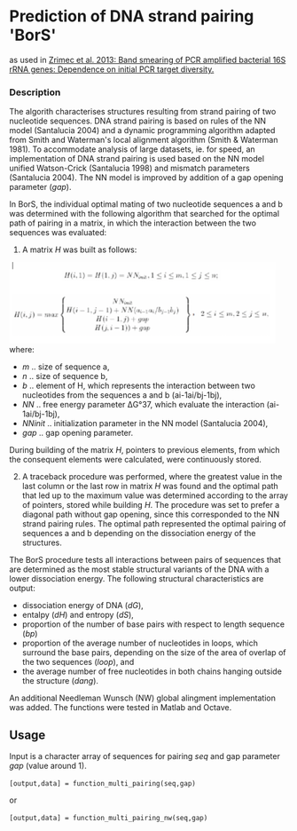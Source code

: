 # Prediction of DNA strand pairing 'BorS'
as used in [Zrimec et al. 2013: Band smearing of PCR amplified bacterial 16S rRNA genes: Dependence on initial PCR target diversity.](https://www.sciencedirect.com/science/article/pii/S0167701213002467?via%3Dihub)

### Description

The algorith characterises structures resulting from strand pairing of two nucleotide sequences. DNA strand pairing is based on rules of the NN model (Santalucia 2004) and a dynamic programming algorithm adapted from Smith and Waterman's local alignment algorithm (Smith & Waterman 1981). To accommodate analysis of large datasets, ie. for speed, an implementation of DNA strand pairing is used based on the NN model unified Watson-Crick (Santalucia 1998) and mismatch parameters (Santalucia 2004). The NN model is improved by addition of a gap opening parameter (*gap*).

In BorS, the individual optimal mating of two nucleotide sequences a and b was determined with the following algorithm that searched for the optimal path of pairing in a matrix, in which the interaction between the two sequences was evaluated:

1. A matrix *H* was built as follows:

<img src="https://github.com/JanZrimec/DNA_strand_pairing_BorS/blob/master/Figure1.png" width="480">
  where:

  * *m*	.. size of sequence a,
  * *n* 	.. size of sequence b,
  * *b* 	.. element of H, which represents the interaction between two nucleotides from the 	sequences a and b (ai-1ai/bj-1bj), 
  * *NN* 	.. free energy parameter ΔG°37, which evaluate the interaction (ai-1ai/bj-1bj),
  * *NNinit* 	.. initialization parameter in the NN model (Santalucia 2004),
  * *gap* 	.. gap opening parameter.

  During building of the matrix *H*, pointers to previous elements, from which the consequent elements were calculated, were continuously stored.

2. A traceback procedure was performed, where the greatest value in the last column or the last row in matrix *H* was found and the optimal path that led up to the maximum value was determined according to the array of pointers, stored while building *H*. The procedure was set to prefer a diagonal path without gap opening, since this corresponded to the NN strand pairing rules. The optimal path represented the optimal pairing of sequences a and b depending on the dissociation energy of the structures.

The BorS procedure tests all interactions between pairs of sequences that are determined as the most stable structural variants of the DNA with a lower dissociation energy. The following structural characteristics are output:
* dissociation energy of DNA (*dG*),
* entalpy (*dH*) and entropy (*dS*),
* proportion of the number of base pairs with respect to length sequence (*bp*)
* proportion of the average number of nucleotides in loops, which surround the base pairs, depending on the size of the area of overlap of the two sequences (*loop*), and 
* the average number of free nucleotides in both chains hanging outside the structure (*dang*).

An additional Needleman Wunsch (NW) global alingment implementation was added. 
The functions were tested in Matlab and Octave.

## Usage

Input is a character array of sequences for pairing *seq* and gap parameter *gap* (value around 1).

```[output,data] = function_multi_pairing(seq,gap)```

or 

```[output,data] = function_multi_pairing_nw(seq,gap)```

